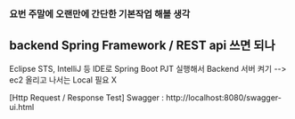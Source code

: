 ### 요번 주말에 오랜만에 간단한 기본작업 해볼 생각
## backend Spring Framework / REST api 쓰면 되나


Eclipse STS, IntelliJ 등 IDE로 Spring Boot PJT 실행해서 Backend 서버 켜기
  --> ec2 올리고 나서는 Local 필요 X

[Http Request / Response Test]
Swagger : http://localhost:8080/swagger-ui.html 
